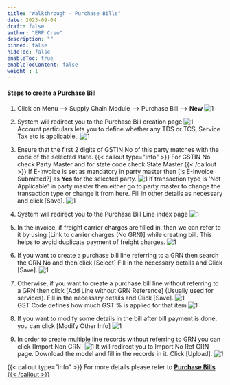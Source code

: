 ```yaml
---
title: "Walkthrough - Purchase Bills"
date: 2023-09-04
draft: false
author: "ERP Crew"
description: ""
pinned: false
hideToc: false
enableToc: true
enableTocContent: false
weight : 1
---
```


#### Steps to create a Purchase Bill
1. Click on Menu  -->  Supply Chain Module  -->  Purchase Bill  -->  **New**
![1](/PurchaseBills/WT_PB_01.png) <br>

2. System will redirect you to the Purchase Bill creation page
![1](/PurchaseBills/WT_PB_02.png) <br>
Account particulars lets you to define whether any TDS or TCS, Service Tax etc is applicable,.
![1](/PurchaseBills/WT_PB_12.png) <br>

3. Ensure that the first 2 digits of GSTIN No of this party matches with the code of the selected state.
{{< callout type="info" >}} For GSTIN No check Party Master and for state code check State Master {{< /callout >}} If E-Invoice is set as mandatory in party master then [Is E-Invoice Submitted?] as **Yes** for the selected party.
![1](/PurchaseBills/WT_PB_03.png)
If transaction type is 'Not Applicable' in party master then either go to party master to change the transaction type or change it from here.
Fill in other details as necessary and click [Save].
![1](/PurchaseBills/WT_PB_04.png) <br>

4. System will redirect you to the Purchase Bill Line index page
![1](/PurchaseBills/WT_PB_05.png) <br>

5. In the invoice, if freight carrier charges are filled in, then we can refer to it by using [Link to carrier charges (No GRN)] while creating bill. This helps to avoid duplicate payment of freight charges.
![1](/PurchaseBills/WT_PB_06.png) <br>

6. If you want to create a purchase bill line referring to a GRN then search the GRN No and then click [Select]
Fill in the necessary details and Click [Save].
![1](/PurchaseBills/WT_PB_07.png) <br>

7. Otherwise, if you want to create a purchase bill line without referring to a GRN then click [Add Line without GRN Reference] (Usually used for services).
Fill in the necessary details and Click [Save].
![1](/PurchaseBills/WT_PB_11.png) <br>
GST Code defines how much GST % is applied for that item
![1](/PurchaseBills/WT_PB_13.png) <br>

8. If you want to modify some details in the bill after bill payment is done, you can click [Modify Other Info] 
![1](/PurchaseBills/WT_PB_08.png) <br>

9. In order to create multiple line records without referring to GRN you can click [Import Non GRN]
![1](/PurchaseBills/WT_PB_09.png) It will redirect you to Import No Ref GRN page. 
Download the model and fill in the records in it. 
Click [Upload].
![1](/PurchaseBills/WT_PB_10.png) <br>

{{< callout type="info" >}} For more details please refer to <a href="https://docs.erpcrystal.in/en/docs/erpcrystal/mfg/supplychain/transactions/purchasebill/">**Purchase Bills** {{< /callout >}}